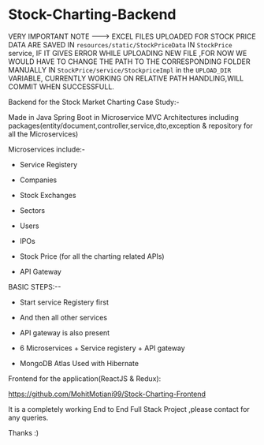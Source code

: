 # Stock-Charting-Backend


VERY IMPORTANT NOTE --->    EXCEL FILES UPLOADED FOR STOCK PRICE DATA ARE SAVED IN `resources/static/StockPriceData` IN `StockPrice` service, IF IT GIVES ERROR WHILE UPLOADING NEW FILE ,FOR NOW WE WOULD HAVE TO CHANGE THE PATH TO THE CORRESPONDING FOLDER MANUALLY IN `StockPrice/service/StockpriceImpl` in the `UPLOAD_DIR` VARIABLE, CURRENTLY WORKING ON RELATIVE PATH HANDLING,WILL COMMIT WHEN SUCCESSFULL.


Backend for the Stock Market Charting Case Study:-

Made in Java Spring Boot in Microservice MVC Architectures including packages(entity/document,controller,service,dto,exception & repository for all the Microservices)

Microservices include:-

- Service Registery

- Companies

- Stock Exchanges

- Sectors

- Users

- IPOs

- Stock Price (for all the charting related APIs)

- API Gateway




BASIC STEPS:--



- Start service Registery first

- And then all other services

- API gateway is also present

- 6 Microservices + Service registery + API gateway

- MongoDB Atlas Used with Hibernate


Frontend for the application(ReactJS & Redux):    

https://github.com/MohitMotiani99/Stock-Charting-Frontend

It is a completely working End to End Full Stack Project ,please contact for any queries.


Thanks :)
